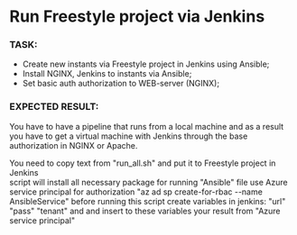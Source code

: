 # Run Freestyle project via Jenkins

### TASK:
- Create new instants via Freestyle project in Jenkins using Ansible;
- Install NGINX, Jenkins to instants via Ansible;
- Set basic auth authorization to WEB-server (NGINX);

### EXPECTED RESULT:
You have to have a pipeline that runs from a local machine and as a result you have to get a virtual machine with Jenkins through the base authorization in NGINX or Apache.

You need to copy text from "run_all.sh" and put it to Freestyle project in Jenkins  
script will install all necessary package for running "Ansible" file
use Azure service principal for authorization "az ad sp create-for-rbac --name AnsibleService" before running this script
create variables in jenkins: "url" "pass" "tenant" and and insert to these variables your result from "Azure service principal"